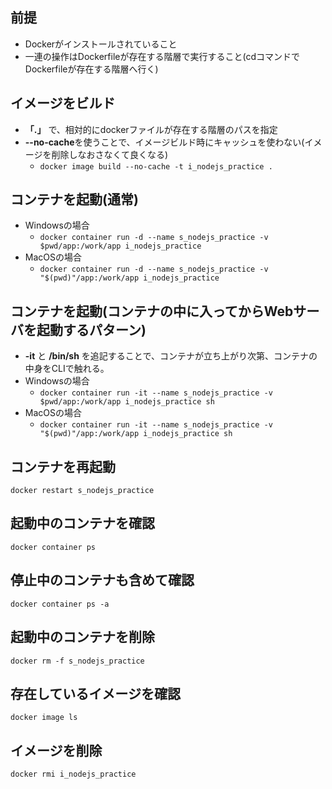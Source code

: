 ## 前提
- Dockerがインストールされていること
- 一連の操作はDockerfileが存在する階層で実行すること(cdコマンドでDockerfileが存在する階層へ行く)

## イメージをビルド
- **「.」** で、相対的にdockerファイルが存在する階層のパスを指定
- **--no-cache**を使うことで、イメージビルド時にキャッシュを使わない(イメージを削除しなおさなくて良くなる)
  - `docker image build --no-cache -t i_nodejs_practice .`

## コンテナを起動(通常)
<!-- - `docker container run -d --name s_nodejs_practice i_nodejs_practice` -->
- Windowsの場合
  - `docker container run -d --name s_nodejs_practice -v $pwd/app:/work/app i_nodejs_practice`
- MacOSの場合
  - `docker container run -d --name s_nodejs_practice -v "$(pwd)"/app:/work/app i_nodejs_practice`

## コンテナを起動(コンテナの中に入ってからWebサーバを起動するパターン)
- **-it** と **/bin/sh** を追記することで、コンテナが立ち上がり次第、コンテナの中身をCLIで触れる。
  <!-- - `docker container run -it --name s_nodejs_practice i_nodejs_practice sh` -->
- Windowsの場合
  - `docker container run -it --name s_nodejs_practice -v $pwd/app:/work/app i_nodejs_practice sh`
- MacOSの場合
  - `docker container run -it --name s_nodejs_practice -v "$(pwd)"/app:/work/app i_nodejs_practice sh`

## コンテナを再起動
`docker restart s_nodejs_practice`

## 起動中のコンテナを確認
`docker container ps`

## 停止中のコンテナも含めて確認
`docker container ps -a`

## 起動中のコンテナを削除
`docker rm -f s_nodejs_practice`

## 存在しているイメージを確認
`docker image ls`

## イメージを削除
`docker rmi i_nodejs_practice`
